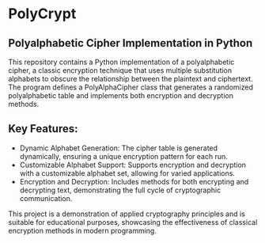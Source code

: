 # PolyCrypt
## Polyalphabetic Cipher Implementation in Python

This repository contains a Python implementation of a polyalphabetic cipher, a classic encryption technique that uses multiple substitution alphabets to obscure the relationship between the plaintext and ciphertext. The program defines a PolyAlphaCipher class that generates a randomized polyalphabetic table and implements both encryption and decryption methods.

## Key Features:

* Dynamic Alphabet Generation: The cipher table is generated dynamically, ensuring a unique encryption pattern for each run.
* Customizable Alphabet Support: Supports encryption and decryption with a customizable alphabet set, allowing for varied applications.
* Encryption and Decryption: Includes methods for both encrypting and decrypting text, demonstrating the full cycle of cryptographic communication.

This project is a demonstration of applied cryptography principles and is suitable for educational purposes, showcasing the effectiveness of classical encryption methods in modern programming.
